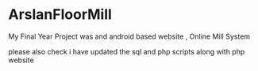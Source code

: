 # ArslanFloorMill
My Final Year Project was and android based website , Online Mill System

please also check i have updated the sql and php scripts along with php website
